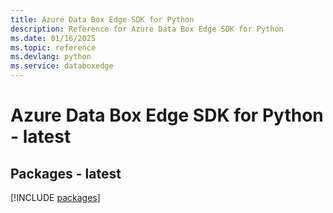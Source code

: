 ```yaml
---
title: Azure Data Box Edge SDK for Python
description: Reference for Azure Data Box Edge SDK for Python
ms.date: 01/16/2025
ms.topic: reference
ms.devlang: python
ms.service: databoxedge
---
```

# Azure Data Box Edge SDK for Python - latest
## Packages - latest
[!INCLUDE [packages](data-box-edge-index.md)]